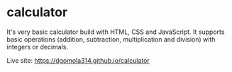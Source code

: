 # calculator

It's very basic calculator build with HTML, CSS and JavaScript. It supports basic operations (addition, subtraction, multiplication and division) with integers or decimals.

Live site: https://dgomola314.github.io/calculator